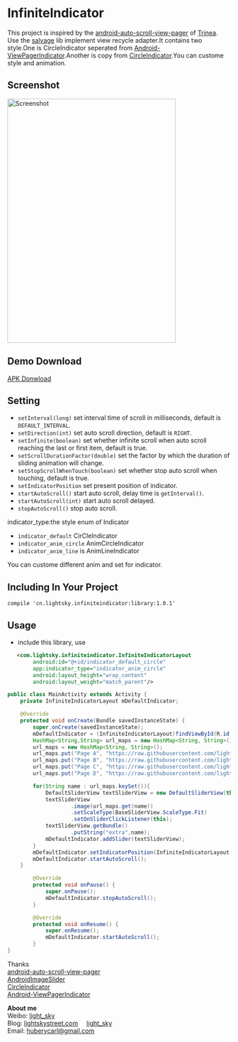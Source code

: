 InfiniteIndicator
===========================

This project is inspired by the [android-auto-scroll-view-pager](https://github.com/Trinea/android-auto-scroll-view-pager) of [Trinea](https://github.com/Trinea). Use the [salvage](https://github.com/JakeWharton/salvage) lib implement
view recycle adapter.It contains two style.One is CircleIndicator seperated from [Android-ViewPagerIndicator](https://github.com/JakeWharton/Android-ViewPagerIndicator).Another is copy from [CircleIndicator](https://github.com/ongakuer/CircleIndicator.).You can custome style and animation.

## Screenshot
<img src="apk/demo.gif" width="380" height="550" alt="Screenshot"/> 

## Demo Download
<a href="apk/demo.apk?raw=true" target="_blank" title="APK Download">APK Donwload</a>


## Setting
- `setInterval(long)` set interval time of scroll in milliseconds, default is `DEFAULT_INTERVAL`.
- `setDirection(int)` set auto scroll direction, default is `RIGHT`.
- `setInfinite(boolean)` set whether infinite scroll when auto scroll reaching the last or first item, default is true.
- `setScrollDurationFactor(double)` set the factor by which the duration of sliding animation will change.
- `setStopScrollWhenTouch(boolean)` set whether stop auto scroll when touching, default is true.
- `setIndicatorPosition` set present position of indicator.
- `startAutoScroll()` start auto scroll, delay time is `getInterval()`.
- `startAutoScroll(int)` start auto scroll delayed.
- `stopAutoScroll()` stop auto scroll.

indicator_type:the style enum of Indicator
- `indicator_default` CirCleIndicator
- `indicator_anim_circle`  AnimCircleIndicator
- `indicator_anim_line` is AnimLineIndicator

You can custome different anim and set for indicator.

## Including In Your Project  
`compile 'cn.lightsky.infiniteindicator:library:1.0.1'`

## Usage
- include this library, use

``` xml
   <com.lightsky.infiniteindicator.InfiniteIndicatorLayout
        android:id="@+id/indicator_default_circle"
        app:indicator_type="indicator_anim_circle"
        android:layout_height="wrap_content"
        android:layout_weight="match_parent"/>

```

```java
public class MainActivity extends Activity {
    private InfiniteIndicatorLayout mDefaultIndicator;

    @Override
    protected void onCreate(Bundle savedInstanceState) {
        super.onCreate(savedInstanceState);
        mDefaultIndicator = (InfiniteIndicatorLayout)findViewById(R.id.indicator_default_circle);
        HashMap<String,String> url_maps = new HashMap<String, String>();
        url_maps = new HashMap<String, String>();
        url_maps.put("Page A", "https://raw.githubusercontent.com/lightSky/InfiniteIndicator/master/res/a.jpg");
        url_maps.put("Page B", "https://raw.githubusercontent.com/lightSky/InfiniteIndicator/master/res/b.jpg");
        url_maps.put("Page C", "https://raw.githubusercontent.com/lightSky/InfiniteIndicator/master/res/c.jpg");
        url_maps.put("Page D", "https://raw.githubusercontent.com/lightSky/InfiniteIndicator/master/res/d.jpg");

        for(String name : url_maps.keySet()){
            DefaultSliderView textSliderView = new DefaultSliderView(this);
            textSliderView
                    .image(url_maps.get(name))
                    .setScaleType(BaseSliderView.ScaleType.Fit)
                    .setOnSliderClickListener(this);
            textSliderView.getBundle()
                    .putString("extra",name);
            mDefaultIndicator.addSlider(textSliderView);
        }
        mDefaultIndicator.setIndicatorPosition(InfiniteIndicatorLayout.IndicatorPosition.Center_Bottom);
        mDefaultIndicator.startAutoScroll();
    }

        @Override
        protected void onPause() {
            super.onPause();
            mDefaultIndicator.stopAutoScroll();
        }

        @Override
        protected void onResume() {
            super.onResume();
            mDefaultIndicator.startAutoScroll();
        }
}

```

Thanks  
[android-auto-scroll-view-pager](https://github.com/Trinea/android-auto-scroll-view-pager)  
[AndroidImageSlider](https://github.com/daimajia/AndroidImageSlider)  
[CircleIndicator](https://github.com/ongakuer/CircleIndicator)  
[Android-ViewPagerIndicator](https://github.com/JakeWharton/Android-ViewPagerIndicator)  

**About me**  
Weibo: [light_sky](http://www.weibo.com/lightSkyStreet)  
Blog: [lightskystreet.com](http://www.lightskystreet.com/) &nbsp;&nbsp;&nbsp;&nbsp;[light_sky](http://blog.csdn.net/xushuaic)     
Email: huberycarl@gmail.com  

